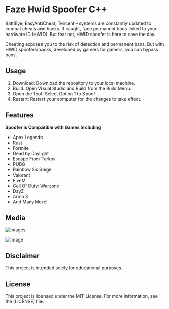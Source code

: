 #  Faze Hwid Spoofer C++ 

BattlEye, EasyAntiCheat, Tencent – systems are constantly updated to combat cheats and hacks. If caught, face permanent bans linked to your hardware ID (HWID). But fear not, HWID spoofer is here to save the day.

Cheating exposes you to the risk of detection and permanent bans. But with HWID spoofers/hacks, developed by gamers for gamers, you can bypass bans.

## Usage 
1. Download: Download the repository to your local machine.
2. Build: Open Visual Studio and Build from the Build Menu.
3. Open the Tool: Select Option 1 to Spoof
4. Restart: Restart your computer for the changes to take effect.

## Features

<summary><b>Spoofer is Compatible with Games Including</b></summary>

- Apex Legends
- Rust
- Fortnite
- Dead by Daylight
- Escape From Tarkov
- PUBG
- Rainbow Six Siege
- Valorant
- FiveM
- Call Of Duty: Warzone
- DayZ
- Arma 3
- And Many More!


## Media 

![images](https://github.com/unknown144p/hs/assets/93508554/e9513ca6-faff-46a1-b01f-a60179b343ba)

![image](https://github.com/unknown144p/hs/assets/93508554/afb73bb4-2ae0-4dc0-ae63-2fd92f8deb36)


## Disclaimer 
This project is intended solely for educational purposes. 

## License

This project is licensed under the MIT License. For more information, see the [LICENSE] file.